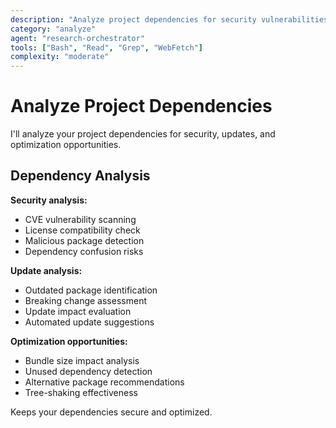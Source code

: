 ```yaml
---
description: "Analyze project dependencies for security vulnerabilities, updates, and optimization opportunities"
category: "analyze"
agent: "research-orchestrator"
tools: ["Bash", "Read", "Grep", "WebFetch"]
complexity: "moderate"
---
```


# Analyze Project Dependencies

I'll analyze your project dependencies for security, updates, and optimization opportunities.

## Dependency Analysis

**Security analysis:**
- CVE vulnerability scanning
- License compatibility check
- Malicious package detection
- Dependency confusion risks

**Update analysis:**
- Outdated package identification
- Breaking change assessment
- Update impact evaluation
- Automated update suggestions

**Optimization opportunities:**
- Bundle size impact analysis
- Unused dependency detection
- Alternative package recommendations
- Tree-shaking effectiveness

Keeps your dependencies secure and optimized.